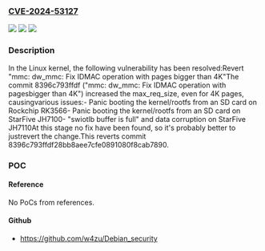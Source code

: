 ### [CVE-2024-53127](https://cve.mitre.org/cgi-bin/cvename.cgi?name=CVE-2024-53127)
![](https://img.shields.io/static/v1?label=Product&message=Linux&color=blue)
![](https://img.shields.io/static/v1?label=Version&message=32bd402f6760%3C%2000bff71745bc%20&color=brighgreen)
![](https://img.shields.io/static/v1?label=Vulnerability&message=n%2Fa&color=brighgreen)

### Description

In the Linux kernel, the following vulnerability has been resolved:Revert "mmc: dw_mmc: Fix IDMAC operation with pages bigger than 4K"The commit 8396c793ffdf ("mmc: dw_mmc: Fix IDMAC operation with pagesbigger than 4K") increased the max_req_size, even for 4K pages, causingvarious issues:- Panic booting the kernel/rootfs from an SD card on Rockchip RK3566- Panic booting the kernel/rootfs from an SD card on StarFive JH7100- "swiotlb buffer is full" and data corruption on StarFive JH7110At this stage no fix have been found, so it's probably better to justrevert the change.This reverts commit 8396c793ffdf28bb8aee7cfe0891080f8cab7890.

### POC

#### Reference
No PoCs from references.

#### Github
- https://github.com/w4zu/Debian_security

